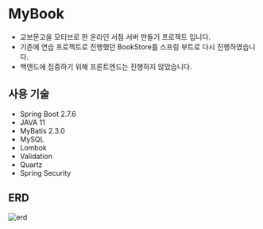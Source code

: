# MyBook
- 교보문고을 모티브로 한 온라인 서점 서버 만들기 프로젝트 입니다.
- 기존에 연습 프로젝트로 진행했던 BookStore를 스프링 부트로 다시 진행하였습니다.
- 백엔드에 집중하기 위해 프론트엔드는 진행하지 않았습니다.

## 사용 기술
- Spring Boot 2.7.6
- JAVA 11
- MyBatis 2.3.0
- MySQL
- Lombok
- Validation
- Quartz
- Spring Security

## ERD

![erd](https://user-images.githubusercontent.com/84213252/206617765-892bf8f7-4c90-4a82-8f53-22308c44d3f6.PNG)
